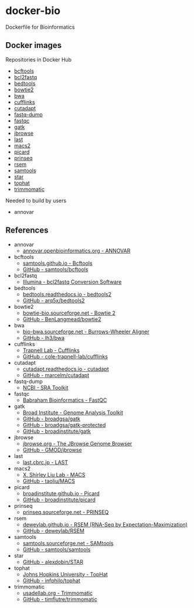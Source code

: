 docker-bio
==========

Dockerfile for Bioinformatics

Docker images
-------------

Repositories in Docker Hub

  - [bcftools](https://hub.docker.com/r/dceoy/bcftools/)
  - [bcl2fastq](https://hub.docker.com/r/dceoy/bcl2fastq/)
  - [bedtools](https://hub.docker.com/r/dceoy/bedtools/)
  - [bowtie2](https://hub.docker.com/r/dceoy/bowtie2/)
  - [bwa](https://hub.docker.com/r/dceoy/bwa/)
  - [cufflinks](https://hub.docker.com/r/dceoy/cufflinks/)
  - [cutadapt](https://hub.docker.com/r/dceoy/cutadapt/)
  - [fastq-dump](https://hub.docker.com/r/dceoy/fastq-dump/)
  - [fastqc](https://hub.docker.com/r/dceoy/fastqc/)
  - [gatk](https://hub.docker.com/r/dceoy/gatk/)
  - [jbrowse](https://hub.docker.com/r/jbrowse/gmod-jbrowse/)
  - [last](https://hub.docker.com/r/dceoy/last/)
  - [macs2](https://hub.docker.com/r/dceoy/macs2/)
  - [picard](https://hub.docker.com/r/dceoy/picard/)
  - [prinseq](https://hub.docker.com/r/dceoy/prinseq/)
  - [rsem](https://hub.docker.com/r/dceoy/rsem/)
  - [samtools](https://hub.docker.com/r/dceoy/samtools/)
  - [star](https://hub.docker.com/r/dceoy/star/)
  - [tophat](https://hub.docker.com/r/dceoy/tophat/)
  - [trimmomatic](https://hub.docker.com/r/dceoy/trimmomatic/)

Needed to build by users

  - annovar

References
----------

  - annovar
    - [annovar.openbioinformatics.org - ANNOVAR](http://annovar.openbioinformatics.org/)
  - bcftools
    - [samtools.github.io - Bcftools](https://samtools.github.io/bcftools/)
    - [GitHub - samtools/bcftools](https://github.com/samtools/bcftools)
  - bcl2fastq
    - [Illumina - bcl2fastq Conversion Software](https://support.illumina.com/sequencing/sequencing_software/bcl2fastq-conversion-software.html)
  - bedtools
    - [bedtools.readthedocs.io - bedtools2](http://bedtools.readthedocs.io/en/latest/index.html)
    - [GitHub - arq5x/bedtools2](https://github.com/arq5x/bedtools2)
  - bowtie2
    - [bowtie-bio.sourceforge.net - Bowtie 2](http://bowtie-bio.sourceforge.net/bowtie2/index.shtml)
    - [GitHub - BenLangmead/bowtie2](https://github.com/BenLangmead/bowtie2)
  - bwa
    - [bio-bwa.sourceforge.net - Burrows-Wheeler Aligner](http://bio-bwa.sourceforge.net/)
    - [GitHub - lh3/bwa](https://github.com/lh3/bwa)
  - cufflinks
    - [Trapnell Lab - Cufflinks](http://cole-trapnell-lab.github.io/cufflinks/)
    - [GitHub - cole-trapnell-lab/cufflinks](https://github.com/cole-trapnell-lab/cufflinks)
  - cutadapt
    - [cutadapt.readthedocs.io - cutadapt](http://cutadapt.readthedocs.io/)
    - [GitHub - marcelm/cutadapt](https://github.com/marcelm/cutadapt)
  - fastq-dump
    - [NCBI - SRA Toolkit](https://www.ncbi.nlm.nih.gov/books/NBK158900/)
  - fastqc
    - [Babraham Bioinformatics - FastQC](http://www.bioinformatics.babraham.ac.uk/projects/fastqc/)
  - gatk
    - [Broad Institute - Genome Analysis Toolkit](https://software.broadinstitute.org/gatk/)
    - [GitHub - broadgsa/gatk](https://github.com/broadgsa/gatk)
    - [GitHub - broadgsa/gatk-protected](https://github.com/broadgsa/gatk-protected)
    - [GitHub - broadinstitute/gatk](https://github.com/broadinstitute/gatk)
  - jbrowse
    - [jbrowse.org - The JBrowse Genome Browser](http://jbrowse.org/)
    - [GitHub - GMOD/jbrowse](https://github.com/GMOD/jbrowse)
  - last
    - [last.cbrc.jp - LAST](http://last.cbrc.jp/)
  - macs2
    - [X. Shirley Liu Lab - MACS](http://liulab.dfci.harvard.edu/MACS/)
    - [GitHub - taoliu/MACS](https://github.com/taoliu/MACS)
  - picard
    - [broadinstitute.github.io - Picard](https://broadinstitute.github.io/picard/)
    - [GitHub - broadinstitute/picard](https://github.com/broadinstitute/picard)
  - prinseq
    - [prinseq.sourceforge.net - PRINSEQ](http://prinseq.sourceforge.net/)
  - rsem
    - [deweylab.github.io - RSEM (RNA-Seq by Expectation-Maximization)](https://deweylab.github.io/RSEM/)
    - [GitHub - deweylab/RSEM](https://github.com/deweylab/RSEM)
  - samtools
    - [samtools.sourceforge.net - SAMtools](http://samtools.sourceforge.net/)
    - [GitHub - samtools/samtools](https://github.com/samtools/samtools)
  - star
    - [GitHub - alexdobin/STAR](https://github.com/alexdobin/STAR)
  - tophat
    - [Johns Hopkins University - TopHat](https://ccb.jhu.edu/software/tophat/)
    - [GitHub - infphilo/tophat](https://github.com/infphilo/tophat)
  - trimmomatic
    - [usadellab.org - Trimmomatic](http://www.usadellab.org/cms/?page=trimmomatic)
    - [GitHub - timflutre/trimmomatic](https://github.com/timflutre/trimmomatic)
